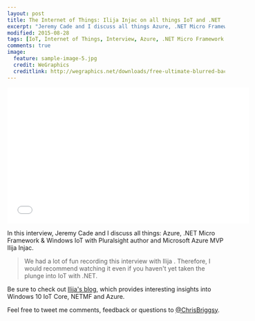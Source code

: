 ```yaml
---
layout: post
title: The Internet of Things: Ilija Injac on all things IoT and .NET
excerpt: "Jeremy Cade and I discuss all things Azure, .NET Micro Framework & Windows IoT with Pluralsight author and  Microsoft Azure MVP Ilija Injac."
modified: 2015-08-28
tags: [IoT, Internet of Things, Interview, Azure, .NET Micro Framework & Windows IoT, netMF ]
comments: true
image:
  feature: sample-image-5.jpg
  credit: WeGraphics
  creditlink: http://wegraphics.net/downloads/free-ultimate-blurred-background-pack/
---
```


<iframe width="560" height="315" src="//www.youtube.com/embed/P7SKi3EH_oM" frameborder="0" allowfullscreen="allowfullscreen">&nbsp;</iframe>

In this interview, Jeremy Cade and I discuss all things:  Azure, .NET Micro Framework & Windows IoT with Pluralsight author and  Microsoft Azure MVP Ilija Injac.

> We had a lot of fun recording this interview with Ilija . Therefore, I would recommend watching it even if you haven't yet taken the plunge into IoT with .NET. 

Be sure to check out [Ilija's blog](http://www.awsomedevsigner.com/), which provides interesting insights into Windows 10 IoT Core, NETMF and Azure.

Feel free to tweet me comments, feedback or questions to [@ChrisBriggsy](https://twitter.com/ChrisBriggsy).